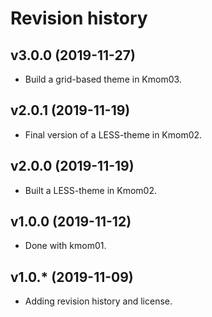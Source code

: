 Revision history
======================

v3.0.0 (2019-11-27)
----------------------

* Build a grid-based theme in Kmom03.


v2.0.1 (2019-11-19)
----------------------

* Final version of a LESS-theme in Kmom02.


v2.0.0 (2019-11-19)
----------------------

* Built a LESS-theme in Kmom02.



v1.0.0 (2019-11-12)
----------------------

* Done with kmom01.



v1.0.* (2019-11-09)
----------------------

* Adding revision history and license.
